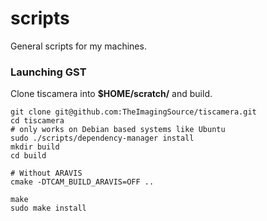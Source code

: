 # scripts
General scripts for my machines.

### Launching GST
Clone tiscamera into **$HOME/scratch/** and build.
```
git clone git@github.com:TheImagingSource/tiscamera.git
cd tiscamera
# only works on Debian based systems like Ubuntu
sudo ./scripts/dependency-manager install
mkdir build
cd build

# Without ARAVIS
cmake -DTCAM_BUILD_ARAVIS=OFF ..

make
sudo make install
```
